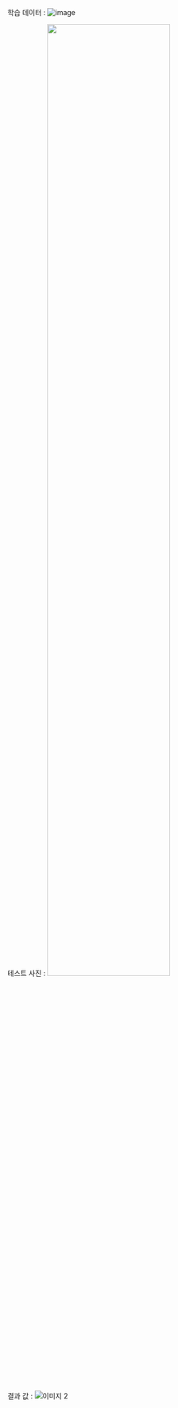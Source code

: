  
학습 데이터 : 
![image](https://user-images.githubusercontent.com/76420201/118092842-9905d880-b407-11eb-8b40-393ca9a2816c.png)


테스트 사진 :
<img src = "https://user-images.githubusercontent.com/76420201/118092946-b5097a00-b407-11eb-93bb-ddb395077c4a.GIF" width = "70%">


결과 값 :
![이미지 2](https://user-images.githubusercontent.com/76420201/118093129-fb5ed900-b407-11eb-9cf6-a3ea96ce0166.png)
